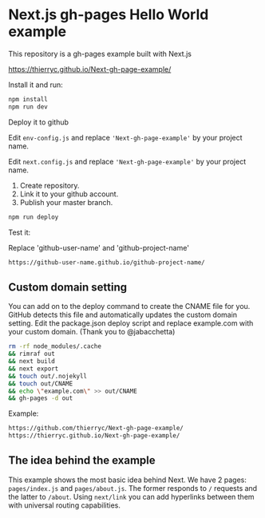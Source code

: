 # Next.js gh-pages Hello World example

This repository is a gh-pages example built with Next.js

https://thierryc.github.io/Next-gh-page-example/

Install it and run:

```bash
npm install
npm run dev
```

Deploy it to github

Edit `env-config.js` and replace `'Next-gh-page-example'` by your project name.

Edit `next.config.js` and replace `'Next-gh-page-example'` by your project name.

1. Create repository.
2. Link it to your github account.
3. Publish your master branch.

```bash
npm run deploy
```

Test it:

Replace 'github-user-name' and 'github-project-name'

```bash
https://github-user-name.github.io/github-project-name/
```

## Custom domain setting

You can add on to the deploy command to create the CNAME file for you. GitHub detects this file and automatically updates the custom domain setting. Edit the package.json deploy script and replace example.com with your custom domain. (Thank you to @jabacchetta)

```bash
rm -rf node_modules/.cache
&& rimraf out
&& next build
&& next export
&& touch out/.nojekyll
&& touch out/CNAME
&& echo \"example.com\" >> out/CNAME
&& gh-pages -d out
```

Example:

```bash
https://github.com/thierryc/Next-gh-page-example/
https://thierryc.github.io/Next-gh-page-example/
```

## The idea behind the example

This example shows the most basic idea behind Next. We have 2 pages: `pages/index.js` and `pages/about.js`. The former responds to `/` requests and the latter to `/about`. Using `next/link` you can add hyperlinks between them with universal routing capabilities.
